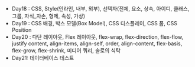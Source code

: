 - Day18 : CSS, Style(인라인, 내부, 외부), 선택자(전체, 요소, 상속, 아이디, 클래스, 그룹, 자식\_자손, 형제, 속성, 가상)
- Day19 : CSS 배경, 박스 모델(Box Model), CSS 디스플레이, CSS 폼, CSS Position
- Day20 : 다단 레이아웃, Flex 레이아웃, flex-wrap, flex-direction, flex-flow, justify content, align-items, align-self, order, align-content, flex-basis, flex-grow, flex-shrink, 미디어 쿼리, 솔로의 식탁
- Day21: 데이터베이스 테스트
